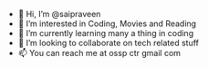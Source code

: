 - 👋 Hi, I’m @saipraveen
- 👀 I’m interested in Coding, Movies and Reading
- 🌱 I’m currently learning many a thing in coding
- 💞️ I’m looking to collaborate on tech related stuff
- 📫 You can reach me at ossp <dot> ctr <at> gmail <dot> com

<!---
saipraveen/saipraveen is a ✨ special ✨ repository because its `README.md` (this file) appears on your GitHub profile.
You can click the Preview link to take a look at your changes.
--->
